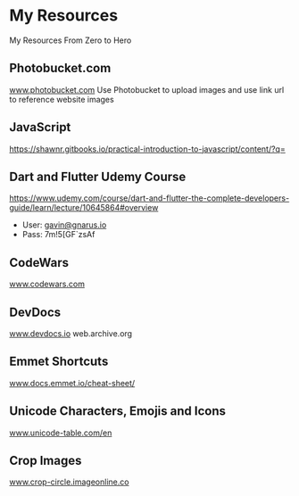 # My Resources
My Resources From Zero to Hero

## Photobucket.com
www.photobucket.com 
Use Photobucket to upload images and use link url to reference website images

## JavaScript
https://shawnr.gitbooks.io/practical-introduction-to-javascript/content/?q=

## Dart and Flutter Udemy Course
https://www.udemy.com/course/dart-and-flutter-the-complete-developers-guide/learn/lecture/10645864#overview

 - User: gavin@gnarus.io
 - Pass: 7m!5[GF`zsAf

## CodeWars
www.codewars.com

## DevDocs
www.devdocs.io
web.archive.org

## Emmet Shortcuts
www.docs.emmet.io/cheat-sheet/

## Unicode Characters, Emojis and Icons
www.unicode-table.com/en

## Crop Images
www.crop-circle.imageonline.co

